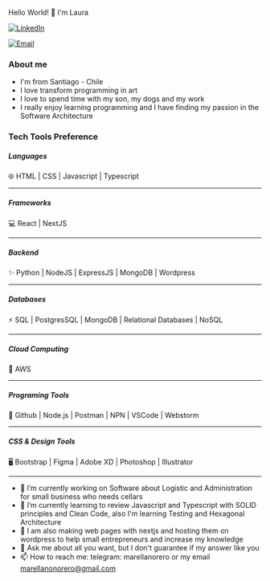 Hello World!  👋 I'm Laura

<a href="https://www.linkedin.com/in/mlarellanorero/"><img alt="LinkedIn" src="https://img.shields.io/badge/LinkedIn-Laura%20Arellano-blue?style=flat-square&logo=linkedin"></a>

<a href="mailto:marellanonorero@gmail.com"><img alt="Email" src="https://img.shields.io/badge/Email-marellanonorero@gmail.com-blue?style=flat-square&logo=gmail"></a>

<h3>About me</h3>

- I'm from Santiago - Chile
- I love transform programming in art
- I love to spend time with my son, my dogs and my work
- I really enjoy learning programming and I have finding my passion in the Software Architecture 

<h3>Tech Tools Preference</h3>


<h5>Languages</h5>
🌐 HTML | CSS | Javascript | Typescript
<hr />
<h5>Frameworks</h5>
💻 React | NextJS
<hr />
<h5>Backend</h5>
✨ Python | NodeJS | ExpressJS | MongoDB | Wordpress
<hr />
<h5> Databases </h5>
⚡ SQL | PostgresSQL | MongoDB | Relational Databases | NoSQL
<hr />
<h5> Cloud Computing </h5>
💬 AWS
<hr />
<h5>Programing Tools</h5>
🔧 Github | Node.js | Postman | NPN | VSCode | Webstorm
<hr />
<h5>CSS & Design Tools </h5>
🖥 Bootstrap | Figma | Adobe XD | Photoshop | Illustrator
<hr />

- 🔭 I’m currently working on Software about Logistic and Administration for small business who needs cellars
- 🌱 I’m currently learning to review Javascript and Typescript with SOLID principles and Clean Code, also I'm learning Testing and Hexagonal Architecture
- 👯 I am also making web pages with nextjs and hosting them on wordpress to help small entrepreneurs and increase my knowledge 
- 💬 Ask me about all you want, but I don't guarantee if my answer like you
- 📫 How to reach me: telegram: marellanorero or my email marellanonorero@gmail.com

